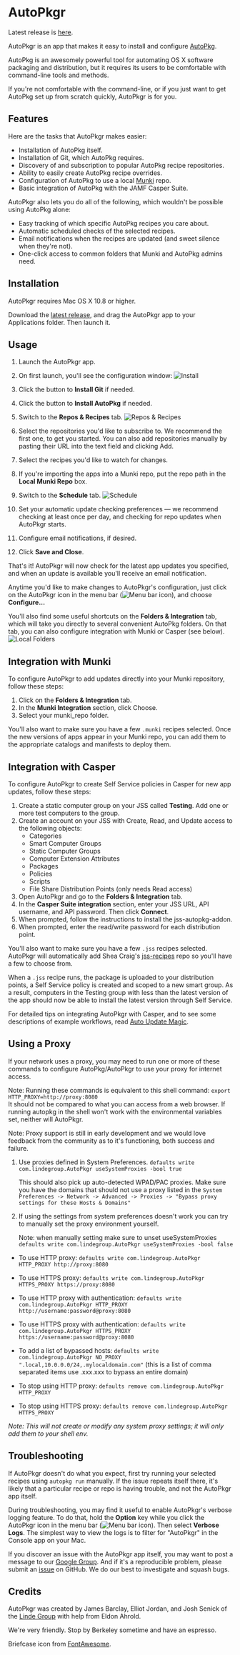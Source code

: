 AutoPkgr
=======

Latest release is [here](https://github.com/lindegroup/autopkgr/releases/latest).

AutoPkgr is an app that makes it easy to install and configure [AutoPkg](https://github.com/autopkg/autopkg).

AutoPkg is an awesomely powerful tool for automating OS X software packaging and distribution, but it requires its users to be comfortable with command-line tools and methods.

If you're not comfortable with the command-line, or if you just want to get AutoPkg set up from scratch quickly, AutoPkgr is for you.


Features
--------

Here are the tasks that AutoPkgr makes easier:

* Installation of AutoPkg itself.
* Installation of Git, which AutoPkg requires.
* Discovery of and subscription to popular AutoPkg recipe repositories.
* Ability to easily create AutoPkg recipe overrides.
* Configuration of AutoPkg to use a local [Munki](https://code.google.com/p/munki/) repo.
* Basic integration of AutoPkg with the JAMF Casper Suite.

AutoPkgr also lets you do all of the following, which wouldn't be possible using AutoPkg alone:

* Easy tracking of which specific AutoPkg recipes you care about.
* Automatic scheduled checks of the selected recipes.
* Email notifications when the recipes are updated (and sweet silence when they're not).
* One-click access to common folders that Munki and AutoPkg admins need.


Installation
------------

AutoPkgr requires Mac OS X 10.8 or higher.

Download the [latest release](https://github.com/lindegroup/autopkgr/releases/latest), and drag the AutoPkgr app to your Applications folder. Then launch it.


Usage
-----

1.  Launch the AutoPkgr app.

1.  On first launch, you'll see the configuration window:
    ![Install](doc-images/config_tab1.png)

1.  Click the button to **Install Git** if needed.

1.  Click the button to **Install AutoPkg** if needed.

1.  Switch to the **Repos & Recipes** tab.
    ![Repos & Recipes](doc-images/config_tab2.png)

1.  Select the repositories you'd like to subscribe to. We recommend the first one, to get you started. You can also add repositories manually by pasting their URL into the text field and clicking Add.

1.  Select the recipes you'd like to watch for changes.

1.  If you're importing the apps into a Munki repo, put the repo path in the **Local Munki Repo** box.

1.  Switch to the **Schedule** tab.
    ![Schedule](doc-images/config_tab3.png)

1.  Set your automatic update checking preferences — we recommend checking at least once per day, and checking for repo updates when AutoPkgr starts.

1.  Configure email notifications, if desired.

1.  Click **Save and Close**.

That's it! AutoPkgr will now check for the latest app updates you specified, and when an update is available you'll receive an email notification.

Anytime you'd like to make changes to AutoPkgr's configuration, just click on the AutoPkgr icon in the menu bar (![Menu bar icon](doc-images/menulet.png)), and choose **Configure...**

You'll also find some useful shortcuts on the **Folders & Integration** tab, which will take you directly to several convenient AutoPkg folders. On that tab, you can also configure integration with Munki or Casper (see below).
    ![Local Folders](doc-images/config_tab4.png)


Integration with Munki
----------------------

To configure AutoPkgr to add updates directly into your Munki repository, follow these steps:

1. Click on the **Folders & Integration** tab.
1. In the **Munki Integration** section, click Choose.
1. Select your munki_repo folder.

You'll also want to make sure you have a few `.munki` recipes selected. Once the new versions of apps appear in your Munki repo, you can add them to the appropriate catalogs and manifests to deploy them.


Integration with Casper
-----------------------

To configure AutoPkgr to create Self Service policies in Casper for new app updates, follow these steps:

1. Create a static computer group on your JSS called **Testing**. Add one or more test computers to the group.
1. Create an account on your JSS with Create, Read, and Update access to the following objects:
    - Categories
    - Smart Computer Groups
    - Static Computer Groups
    - Computer Extension Attributes
    - Packages
    - Policies
    - Scripts
    - File Share Distribution Points (only needs Read access)
1. Open AutoPkgr and go to the **Folders & Integration** tab.
1. In the **Casper Suite integration** section, enter your JSS URL, API username, and API password. Then click **Connect**.
1. When prompted, follow the instructions to install the jss-autopkg-addon.
1. When prompted, enter the read/write password for each distribution point.

You'll also want to make sure you have a few `.jss` recipes selected. AutoPkgr will automatically add Shea Craig's [jss-recipes](https://github.com/sheagcraig/jss-recipes) repo so you'll have a few to choose from.

When a `.jss` recipe runs, the package is uploaded to your distribution points, a Self Service policy is created and scoped to a new smart group. As a result, computers in the Testing group with less than the latest version of the app should now be able to install the latest version through Self Service.

For detailed tips on integrating AutoPkgr with Casper, and to see some descriptions of example workflows, read [Auto Update Magic](https://github.com/homebysix/auto-update-magic).


Using a Proxy
-------------

If your network uses a proxy, you may need to run one or more of these commands to configure AutoPkg/AutoPkgr to use your proxy for internet access.

Note: Running these commands is equivalent to this shell command:
```export HTTP_PROXY=http://proxy:8080```  
It should not be compared to what you can access from a web browser.  If running autopkg in the shell won't work with the environmental variables set, neither will AutoPkgr.
 
Note: Proxy support is still in early development and we would love feedback from the community as to it's functioning, both success and failure.


1. Use proxies defined in System Preferences. 
`defaults write com.lindegroup.AutoPkgr useSystemProxies -bool true`  

	This should also pick up auto-detected WPAD/PAC proxies. Make sure you have the domains that should not use a proxy listed in the 
`System Preferences -> Network -> Advanced -> Proxies -> "Bypass proxy settings for these Hosts & Domains"`
 
2. If using the settings from system preferences doesn't work you can try to manually set the proxy environment yourself.

	Note: when manually setting make sure to unset useSystemProxies `defaults write com.lindegroup.AutoPkgr useSystemProxies -bool false` 

- To use HTTP proxy: `defaults write com.lindegroup.AutoPkgr HTTP_PROXY http://proxy:8080`

- To use HTTPS proxy: `defaults write com.lindegroup.AutoPkgr HTTPS_PROXY https://proxy:8080`

- To use HTTP proxy with authentication: `defaults write com.lindegroup.AutoPkgr HTTP_PROXY http://username:password@proxy:8080`

- To use HTTPS proxy with authentication: `defaults write com.lindegroup.AutoPkgr HTTPS_PROXY https://username:password@proxy:8080`

- To add a list of bypassed hosts: `defaults write com.lindegroup.AutoPkgr NO_PROXY ".local,10.0.0.0/24,.mylocaldomain.com"`
(this is a list of comma separated items use .xxx.xxx to bypass an entire domain)

- To stop using HTTP proxy: `defaults remove com.lindegroup.AutoPkgr HTTP_PROXY`

- To stop using HTTPS proxy: `defaults remove com.lindegroup.AutoPkgr HTTPS_PROXY`

_Note: This will not create or modify any system proxy settings; it will only add them to your shell env._


Troubleshooting
---------------

If AutoPkgr doesn't do what you expect, first try running your selected recipes using `autopkg run` manually. If the issue repeats itself there, it's likely that a particular recipe or repo is having trouble, and not the AutoPkgr app itself.

During troubleshooting, you may find it useful to enable AutoPkgr's verbose logging feature. To do that, hold the **Option** key while you click the AutoPkgr icon in the menu bar (![Menu bar icon](doc-images/menulet.png)). Then select **Verbose Logs**. The simplest way to view the logs is to filter for "AutoPkgr" in the Console app on your Mac.

If you discover an issue with the AutoPkgr app itself, you may want to post a message to our [Google Group](https://groups.google.com/forum/#!forum/autopkgr-discuss). And if it's a reproducible problem, please submit an [issue](https://github.com/lindegroup/autopkgr/issues) on GitHub. We do our best to investigate and squash bugs.


Credits
-------

AutoPkgr was created by James Barclay, Elliot Jordan, and Josh Senick of the [Linde Group](http://www.lindegroup.com) with help from Eldon Ahrold.

We're very friendly. Stop by Berkeley sometime and have an espresso.

Briefcase icon from [FontAwesome](http://fontawesome.io/).
